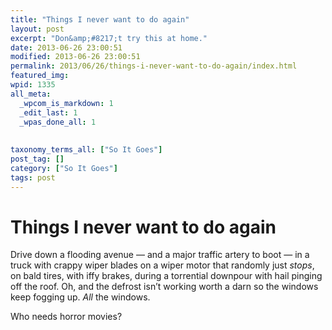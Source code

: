 ```yaml
---
title: "Things I never want to do again"
layout: post
excerpt: "Don&amp;#8217;t try this at home."
date: 2013-06-26 23:00:51
modified: 2013-06-26 23:00:51
permalink: 2013/06/26/things-i-never-want-to-do-again/index.html
featured_img: 
wpid: 1335
all_meta: 
  _wpcom_is_markdown: 1
  _edit_last: 1
  _wpas_done_all: 1
  
  
taxonomy_terms_all: ["So It Goes"]
post_tag: []
category: ["So It Goes"]
tags: post
---
```


# Things I never want to do again

Drive down a flooding avenue — and a major traffic artery to boot — in a truck with crappy wiper blades on a wiper motor that randomly just *stops*, on bald tires, with iffy brakes, during a torrential downpour with hail pinging off the roof. Oh, and the defrost isn’t working worth a darn so the windows keep fogging up. *All* the windows.

Who needs horror movies?